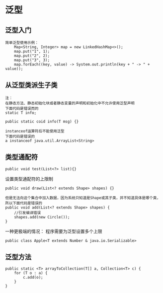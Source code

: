 # 泛型

## 泛型入门

```
简单泛型使用示例：
    Map<String, Integer> map = new LinkedHashMap<>();
    map.put("1", 1);
    map.put("2", 2);
    map.put("3", 3);
    map.forEach((key, value) -> System.out.println(key + " -> " + value));
```

## 从泛型类派生子类

```
注：
在静态方法、静态初始化块或者静态变量的声明和初始化中不允许使用泛型声明
下面代码是错误而的
static T info;

public static coid info(T msg) {}

instanceof运算符后不能使用泛型
下面代码是错误的
a instanceof java.util.ArrayList<String>
```

## 类型通配符

```
public void test(List<?> list){}
```

设置类型通配符的上限制

```
public void draw(List<? extends Shape> shapes) {}

但是无法向这个集合中加入数据，因为系统只知道是Shape或其子类，并不知道具体是哪个类，所以下面代码是错误的
public void add(List<? extends Shape> shapes) {
	//引发编译错误
	shapes.add(new Circle());
}

```

一种更极端的情况：
程序需要为泛型设置多个上限

```
public class Apple<T extends Number & java.io.Serializable>
```

## 泛型方法

```
public static <T> arrayToCollection(T[] a, Collection<T> c) {
	for (T o : a) {
		c.add(o);
	}
}
```





